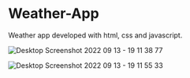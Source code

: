 # Weather-App
Weather app developed with html, css and javascript.

![Desktop Screenshot 2022 09 13 - 19 11 38 77](https://user-images.githubusercontent.com/98719469/189953096-7810b0ef-a9d8-48a7-a80b-9c2525724c39.png)

![Desktop Screenshot 2022 09 13 - 19 11 55 33](https://user-images.githubusercontent.com/98719469/189953107-c47b2833-8cc7-43a9-87b9-10108951629c.png)
